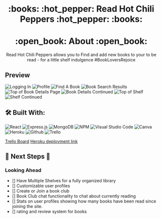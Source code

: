 <div align="center">
<h1>
:books: :hot_pepper: Read Hot Chili Peppers :hot_pepper: :books:
</h1>
 <h1>:open_book: About :open_book:</h1>
<p>Read Hot Chili Peppers allows you to Find and add new books to your to be read - for a little shelf indulgence  #BookLoversRejoice </p>
</div>

## Preview ##

![Logging In](https://imgur.com/LCDIIht.png)
![Profile](https://imgur.com/ilP0qQi.png)
![Find A Book](https://imgur.com/aGOOXhi.png)
![Book Search Results](https://imgur.com/mSsTfXN.png)
![Top of Book Details Page](https://imgur.com/PXu5y9z.png)
![Book Details Continued](https://imgur.com/nPvAr7a.png)
![Top of Shelf](https://imgur.com/NA09TpK.png)
![Shelf Continued](https://imgur.com/75oIjTA.png)

## :hammer_and_wrench: Built With:
![React](https://img.shields.io/badge/react-%2320232a.svg?style=for-the-badge&logo=react&logoColor=%2361DAFB)
![Express.js](https://img.shields.io/badge/express.js-%23404d59.svg?style=for-the-badge&logo=express&logoColor=%2361DAFB)
![MongoDB](https://img.shields.io/badge/MongoDB-%234ea94b.svg?style=for-the-badge&logo=mongodb&logoColor=white)
![NPM](https://img.shields.io/badge/NPM-%23000000.svg?style=for-the-badge&logo=npm&logoColor=white)
![Visual Studio Code](https://img.shields.io/badge/Visual%20Studio%20Code-0078d7.svg?style=for-the-badge&logo=visual-studio-code&logoColor=white)
![Canva](https://img.shields.io/badge/Canva-%2300C4CC.svg?style=for-the-badge&logo=Canva&logoColor=white)
![Heroku](https://img.shields.io/badge/-Heroku-333?style=flat&logo=heroku)
![Github](https://img.shields.io/badge/-GitHub-333?style=flat&logo=github)
![Trello](https://img.shields.io/badge/-Trello-05122A?style=flat&logo=trello)

[Trello Board](https://trello.com/b/WIijFORo/p4-read-hot-chili-peppers)
[Heroku deployment link](https://read-hot-chili-peppers.herokuapp.com/) 

## :seedling: Next Steps :seedling:
### Looking Ahead
- [] Have Multiple Shelves for a fully organized library
- [] Customizable user profiles
- [] Create or Join a book club
- [] Book Club chat functionality to chat about currently reading
- [] Stats on user profiles showing how many books have been read since joining the site.
- [] rating and review system for books 